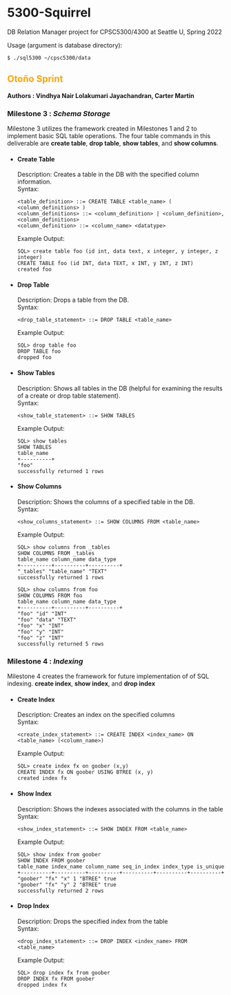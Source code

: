 # 5300-Squirrel 
DB Relation Manager project for CPSC5300/4300 at Seattle U, Spring 2022

Usage (argument is database directory):
```
$ ./sql5300 ~/cpsc5300/data
```

## <span style="color:orange">Otoño Sprint </span>
<b> Authors : Vindhya Nair Lolakumari Jayachandran, Carter Martin</b>
### Milestone 3 : <i>Schema Storage</i> 
Milestone 3 utilizes the framework created in Milestones 1 and 2 to implement basic SQL table operations. The four table commands in this deliverable are <b>create table</b>, <b>drop table</b>, <b>show tables</b>, and <b>show columns</b>. 

- #### <b>Create Table</b><br/>
	Description: Creates a table in the DB with the specified column information.
    <br>Syntax:
    ```
    <table_definition> ::= CREATE TABLE <table_name> ( <column_definitions> )
    <column_definitions> ::= <column_definition> | <column_definition>, <column_definitions>
    <column_definition> ::= <column_name> <datatype>
    ```
    Example Output:
    ```
    SQL> create table foo (id int, data text, x integer, y integer, z integer)
    CREATE TABLE foo (id INT, data TEXT, x INT, y INT, z INT)
    created foo
    ```

- #### <b>Drop Table</b><br/>
	Description: Drops a table from the DB.
    <br>Syntax:
    ```
    <drop_table_statement> ::= DROP TABLE <table_name>
    ```
    Example Output:
    ```
    SQL> drop table foo
    DROP TABLE foo
    dropped foo
    ```
- #### <b>Show Tables</b><br/>
	Description: Shows all tables in the DB (helpful for examining the results of a create or drop table statement).
    <br>Syntax:
    ```
    <show_table_statement> ::= SHOW TABLES
    ```
    Example Output:
    ```
    SQL> show tables
    SHOW TABLES
    table_name 
    +----------+
    "foo" 
    successfully returned 1 rows
    ```
- #### <b>Show Columns</b><br/>
	Description: Shows the columns of a specified table in the DB.
    <br>Syntax:
    ```
    <show_columns_statement> ::= SHOW COLUMNS FROM <table_name>
    ```
    Example Output:
    ```
    SQL> show columns from _tables
    SHOW COLUMNS FROM _tables
    table_name column_name data_type 
    +----------+----------+----------+
    "_tables" "table_name" "TEXT" 
    successfully returned 1 rows
    
    SQL> show columns from foo
    SHOW COLUMNS FROM foo
    table_name column_name data_type 
    +----------+----------+----------+
    "foo" "id" "INT" 
    "foo" "data" "TEXT" 
    "foo" "x" "INT" 
    "foo" "y" "INT" 
    "foo" "z" "INT" 
    successfully returned 5 rows
    ```
### Milestone 4 : <i>Indexing</i>
Milestone 4 creates the framework for future implementation of of SQL indexing. <b>create index</b>, <b>show index</b>, and <b>drop index</b>
- #### <b>Create Index</b><br/>
	Description: Creates an index on the specified columns 
    <br>Syntax:
    ```
	<create_index_statement> ::= CREATE INDEX <index_name> ON <table_name> (<column_name>)
    ```
  	Example Output:
    ```
	SQL> create index fx on goober (x,y)
    CREATE INDEX fx ON goober USING BTREE (x, y)
    created index fx
    ```
- #### <b>Show Index</b><br/>
	Description: Shows the indexes associated with the columns in the table
    <br>Syntax:
    ```
	<show_index_statement> ::= SHOW INDEX FROM <table_name>
    ```
  	Example Output:
    ```
	SQL> show index from goober
    SHOW INDEX FROM goober
    table_name index_name column_name seq_in_index index_type is_unique 
    +----------+----------+----------+----------+----------+----------+
    "goober" "fx" "x" 1 "BTREE" true 
    "goober" "fx" "y" 2 "BTREE" true 
    successfully returned 2 rows    
    ```
- #### <b>Drop Index</b><br/>
	Description: Drops the specified index from the table 
    <br>Syntax:
    ```
	<drop_index_statement> ::= DROP INDEX <index_name> FROM <table_name>
    ```
  	Example Output:
    ```
  	SQL> drop index fx from goober
    DROP INDEX fx FROM goober
    dropped index fx  
    ```




